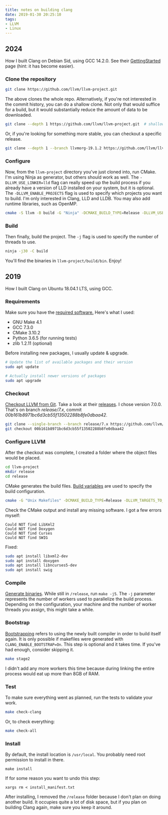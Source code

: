 ```yaml
---
title: notes on building clang
date: 2019-01-30 20:25:10
tags:
- LLVM
- Linux
---
```


## 2024

How I built Clang on Debian Sid, using GCC 14.2.0. See their [GettingStarted](https://llvm.org/docs/GettingStarted.html#getting-the-source-code-and-building-llvm)
page (hint: it has become easier).

### Clone the repository

```bash
git clone https://github.com/llvm/llvm-project.git
```

The above clones the whole repo. Alternatively, if you're not interested in the commit history,
you can do a shallow clone. Not only that would suffice for a build, but it would substantially
reduce the amount of data to be downloaded.

```bash
git clone --depth 1 https://github.com/llvm/llvm-project.git  # shallow clone
```

Or, if you're looking for something more stable, you can checkout a specific release.

```bash
git clone --depth 1 --branch llvmorg-19.1.2 https://github.com/llvm/llvm-project.git
```

### Configure

Now, from the `llvm-project` directory you've just cloned into, run CMake. I'm using Ninja as generator, but others
should work as well. The `-DLLVM_USE_LINKER=lld` flag can really speed up the build process if you already have a version
of LLD installed on your system, but it is optional. The `-DLLVM_ENABLE_PROJECTS` flag is used to specify which projects
you want to build. I'm only interested in Clang, LLD and LLDB. You may also add runtime libraries, such as OpenMP.

```bash
cmake -S llvm -B build -G "Ninja" -DCMAKE_BUILD_TYPE=Release -DLLVM_USE_LINKER=lld -DLLVM_ENABLE_PROJECTS="clang;lld;lldb" -DLLVM_ENABLE_RUNTIMES="openmp"
```

### Build

Then finally, build the project. The `-j` flag is used to specify the number of threads to use.
```bash
ninja -j30 -C build
```

You'll find the binaries in `llvm-project/build/bin`. Enjoy!

## 2019

How I built Clang on Ubuntu 18.04.1 LTS, using GCC.

### Requirements

Make sure you have the [required software.](https://llvm.org/docs/GettingStarted.html#requirements)
Here's what I used:
- GNU Make 4.1
- GCC 7.3.0
- CMake 3.10.2
- Python 3.6.5 (for running tests)
- zlib 1.2.11 (optional)

Before installing new packages, I usually update & upgrade.
```bash
# Update the list of available packages and their version
sudo apt update

# Actually install newer versions of packages
sudo apt upgrade
```

### Checkout

[Checkout LLVM from Git](https://llvm.org/docs/GettingStarted.html#checkout-llvm-from-git).
Take a look at their [releases](https://github.com/llvm/llvm-project/releases). I chose version 7.0.0. That's on branch
*release/7.x*, commit *00b161b8971bc6d3cb55f13502288b8fe0dbaa42*.
```bash
git clone --single-branch --branch release/7.x https://github.com/llvm/llvm-project.git
git checkout 00b161b8971bc6d3cb55f13502288b8fe0dbaa42
```

### Configure LLVM

After the checkout was complete, I created a folder where the object files would be placed.
```bash
cd llvm-project
mkdir release
cd release
```
CMake generates the build files. [Build variables](https://llvm.org/docs/GettingStarted.html#local-llvm-configuration)
are used to specify the build configuration. 
```bash
cmake -G "Unix Makefiles" -DCMAKE_BUILD_TYPE=Release -DLLVM_TARGETS_TO_BUILD="X86" -DLLVM_ENABLE_PROJECTS="clang;compiler-rt" -DCLANG_ENABLE_BOOTSTRAP=On ../llvm
```
Check the CMake output and install any missing software. I got a few errors myself:
```
Could NOT find LibXml2
Could NOT find Doxygen
Could NOT find Curses
Could NOT find SWIG
```
Fixed:
```bash
sudo apt install libxml2-dev
sudo apt install doxygen
sudo apt install libncurses5-dev
sudo apt install swig
```

### Compile

[Generate binaries](https://llvm.org/docs/GettingStarted.html#compiling-the-llvm-suite-source-code).
While still in `/release`, run `make -j5`. The `-j` parameter represents the number of workers used to parallelize
the build process. Depending on the configuration, your machine and the number of worker threads you assign,
this might take a while.

### Bootstrap

[Bootstrapping](https://llvm.org/docs/AdvancedBuilds.html#bootstrap-builds) refers to using the newly built compiler
in order to build itself again. It is only possible if makefiles were generated with `CLANG_ENABLE_BOOTSTRAP=On`.
This step is optional and it takes time. If you've had enough, consider skipping it.
```bash
make stage2
```
I didn't add any more workers this time because during linking the entire process would eat up more than 8GB of RAM.

### Test

To make sure everything went as planned, run the tests to validate your work. 
```bash
make check-clang
```
Or, to check everything:
```bash
make check-all
```

### Install
By default, the install location is `/usr/local`. You probably need root permission to install in there.
``` 
make install
```
If for some reason you want to undo this step:
```
xargs rm < install_manifest.txt
```
After installing, I removed the `/release` folder because I don't plan on doing another build. It occupies quite a lot
of disk space, but if you plan on building Clang again, make sure you keep it around.
